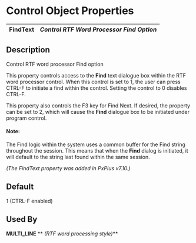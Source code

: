 # Control Object Properties

**FindText** |  **_Control RTF Word Processor Find Option_**  
---|---  
  
## Description

Control RTF word processor Find option

This property controls access to the **Find** text dialogue box within the RTF word processor control. When this control is set to 1, the user can press CTRL-F to initiate a find within the control. Setting the control to 0 disables CTRL-F.

This property also controls the F3 key for Find Next. If desired, the property can be set to 2, which will cause the **Find** dialogue box to be initiated under program control.

#### **Note:**  
The Find logic within the system uses a common buffer for the Find string throughout the session. This means that when the **Find** dialog is initiated, it will default to the string last found within the same session.

_(The FindText property was added in PxPlus v7.10.)_

## Default

1 (CTRL-F enabled)

## Used By 

**MULTI_LINE** ** _(RTF word processing style)_**

